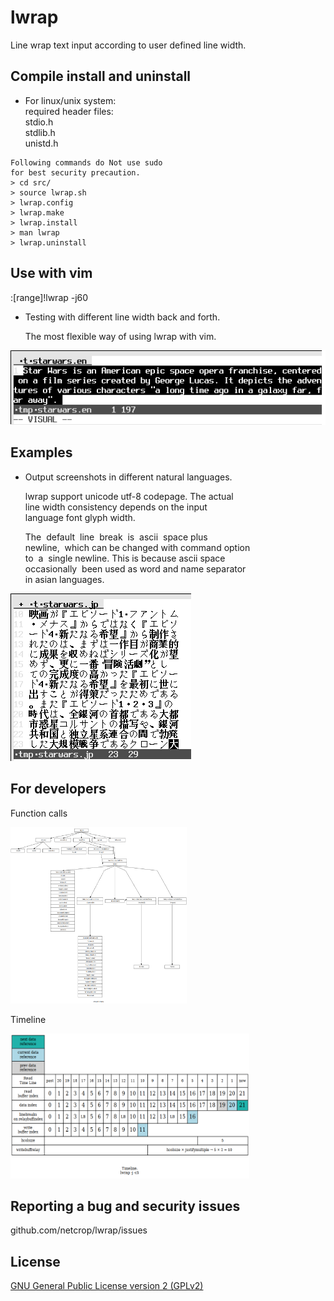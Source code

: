 # lwrap
Line wrap text input according to user defined line width.

## Compile install and uninstall

* For linux/unix system:  
required header files:  
stdio.h  
stdlib.h  
unistd.h  
```
Following commands do Not use sudo
for best security precaution.
> cd src/
> source lwrap.sh
> lwrap.config
> lwrap.make
> lwrap.install
> man lwrap
> lwrap.uninstall
```
## Use with vim
:[range]!lwrap -j60

* Testing with different line width back and forth.

   The most flexible way of using lwrap with vim.

![Alt text](misc/lwrap.gif?raw=true "")

## Examples

* Output screenshots in different natural languages.

  lwrap support unicode utf-8 codepage. The actual  
line   width  consistency  depends  on  the  input  
language font glyph width.

  The&nbsp;&nbsp;default&nbsp;&nbsp;line&nbsp;&nbsp;break&nbsp;&nbsp;is&nbsp;&nbsp;ascii&nbsp;&nbsp;space plus  
newline,&nbsp;&nbsp;which can be changed with command option  
to&nbsp;&nbsp;a&nbsp;&nbsp;single newline. This is because ascii space  
occasionally&nbsp;&nbsp;been used as word and name separator  
in asian languages.

![Alt text](misc/examples.gif?raw=true "")

## For developers

Function calls

<img src="misc/functions.png" height="282" width="282">

Timeline

<img src="misc/timeline.png" height="232" width="382">

## Reporting a bug and security issues

github.com/netcrop/lwrap/issues

## License

[GNU General Public License version 2 (GPLv2)](https://github.com/netcrop/lwrap/COPYING)
